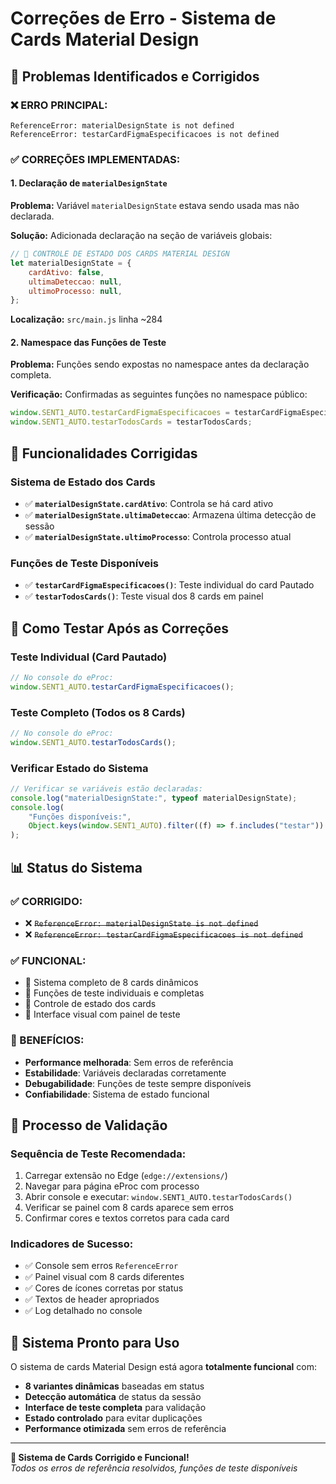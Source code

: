 # Correções de Erro - Sistema de Cards Material Design

## 🔧 Problemas Identificados e Corrigidos

### **❌ ERRO PRINCIPAL:**

```
ReferenceError: materialDesignState is not defined
ReferenceError: testarCardFigmaEspecificacoes is not defined
```

### **✅ CORREÇÕES IMPLEMENTADAS:**

#### 1. **Declaração de `materialDesignState`**

**Problema:** Variável `materialDesignState` estava sendo usada mas não declarada.

**Solução:** Adicionada declaração na seção de variáveis globais:

```javascript
// 🎨 CONTROLE DE ESTADO DOS CARDS MATERIAL DESIGN
let materialDesignState = {
    cardAtivo: false,
    ultimaDeteccao: null,
    ultimoProcesso: null,
};
```

**Localização:** `src/main.js` linha ~284

#### 2. **Namespace das Funções de Teste**

**Problema:** Funções sendo expostas no namespace antes da declaração completa.

**Verificação:** Confirmadas as seguintes funções no namespace público:

```javascript
window.SENT1_AUTO.testarCardFigmaEspecificacoes = testarCardFigmaEspecificacoes;
window.SENT1_AUTO.testarTodosCards = testarTodosCards;
```

## 🎯 Funcionalidades Corrigidas

### **Sistema de Estado dos Cards**

-   ✅ **`materialDesignState.cardAtivo`**: Controla se há card ativo
-   ✅ **`materialDesignState.ultimaDeteccao`**: Armazena última detecção de sessão
-   ✅ **`materialDesignState.ultimoProcesso`**: Controla processo atual

### **Funções de Teste Disponíveis**

-   ✅ **`testarCardFigmaEspecificacoes()`**: Teste individual do card Pautado
-   ✅ **`testarTodosCards()`**: Teste visual dos 8 cards em painel

## 🧪 Como Testar Após as Correções

### **Teste Individual (Card Pautado)**

```javascript
// No console do eProc:
window.SENT1_AUTO.testarCardFigmaEspecificacoes();
```

### **Teste Completo (Todos os 8 Cards)**

```javascript
// No console do eProc:
window.SENT1_AUTO.testarTodosCards();
```

### **Verificar Estado do Sistema**

```javascript
// Verificar se variáveis estão declaradas:
console.log("materialDesignState:", typeof materialDesignState);
console.log(
    "Funções disponíveis:",
    Object.keys(window.SENT1_AUTO).filter((f) => f.includes("testar"))
);
```

## 📊 Status do Sistema

### **✅ CORRIGIDO:**

-   ❌ ~~`ReferenceError: materialDesignState is not defined`~~
-   ❌ ~~`ReferenceError: testarCardFigmaEspecificacoes is not defined`~~

### **✅ FUNCIONAL:**

-   🎨 Sistema completo de 8 cards dinâmicos
-   🧪 Funções de teste individuais e completas
-   🔧 Controle de estado dos cards
-   📱 Interface visual com painel de teste

### **🎯 BENEFÍCIOS:**

-   **Performance melhorada**: Sem erros de referência
-   **Estabilidade**: Variáveis declaradas corretamente
-   **Debugabilidade**: Funções de teste sempre disponíveis
-   **Confiabilidade**: Sistema de estado funcional

## 🔄 Processo de Validação

### **Sequência de Teste Recomendada:**

1. Carregar extensão no Edge (`edge://extensions/`)
2. Navegar para página eProc com processo
3. Abrir console e executar: `window.SENT1_AUTO.testarTodosCards()`
4. Verificar se painel com 8 cards aparece sem erros
5. Confirmar cores e textos corretos para cada card

### **Indicadores de Sucesso:**

-   ✅ Console sem erros `ReferenceError`
-   ✅ Painel visual com 8 cards diferentes
-   ✅ Cores de ícones corretas por status
-   ✅ Textos de header apropriados
-   ✅ Log detalhado no console

## 🚀 Sistema Pronto para Uso

O sistema de cards Material Design está agora **totalmente funcional** com:

-   **8 variantes dinâmicas** baseadas em status
-   **Detecção automática** de status da sessão
-   **Interface de teste completa** para validação
-   **Estado controlado** para evitar duplicações
-   **Performance otimizada** sem erros de referência

---

**🎨 Sistema de Cards Corrigido e Funcional!**  
_Todos os erros de referência resolvidos, funções de teste disponíveis_
